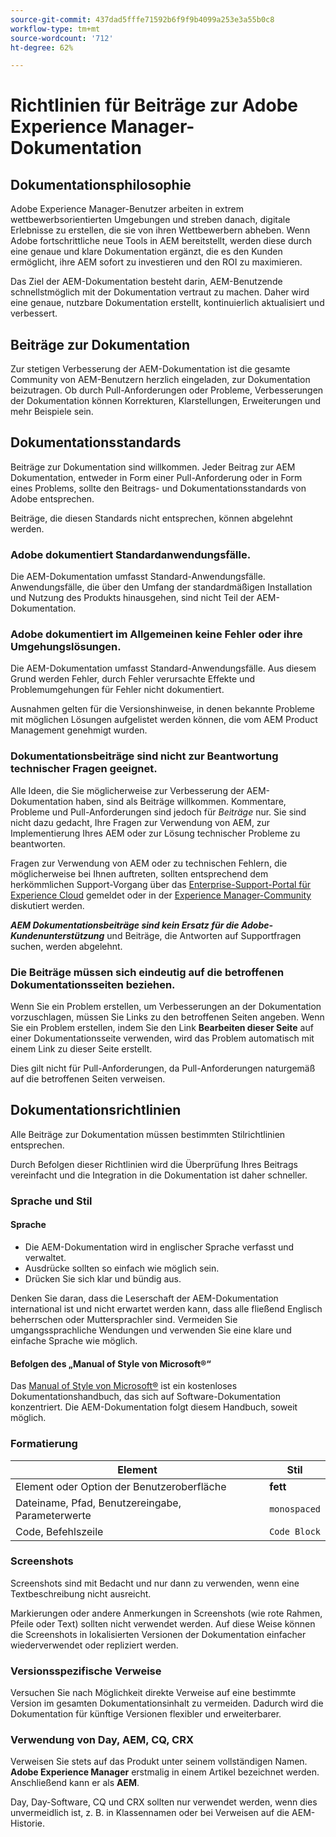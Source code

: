 ```yaml
---
source-git-commit: 437dad5fffe71592b6f9f9b4099a253e3a55b0c8
workflow-type: tm+mt
source-wordcount: '712'
ht-degree: 62%

---
```

# Richtlinien für Beiträge zur Adobe Experience Manager-Dokumentation

## Dokumentationsphilosophie

Adobe Experience Manager-Benutzer arbeiten in extrem wettbewerbsorientierten Umgebungen und streben danach, digitale Erlebnisse zu erstellen, die sie von ihren Wettbewerbern abheben. Wenn Adobe fortschrittliche neue Tools in AEM bereitstellt, werden diese durch eine genaue und klare Dokumentation ergänzt, die es den Kunden ermöglicht, ihre AEM sofort zu investieren und den ROI zu maximieren.

Das Ziel der AEM-Dokumentation besteht darin, AEM-Benutzende schnellstmöglich mit der Dokumentation vertraut zu machen. Daher wird eine genaue, nutzbare Dokumentation erstellt, kontinuierlich aktualisiert und verbessert.

## Beiträge zur Dokumentation

Zur stetigen Verbesserung der AEM-Dokumentation ist die gesamte Community von AEM-Benutzern herzlich eingeladen, zur Dokumentation beizutragen. Ob durch Pull-Anforderungen oder Probleme, Verbesserungen der Dokumentation können Korrekturen, Klarstellungen, Erweiterungen und mehr Beispiele sein.

## Dokumentationsstandards

Beiträge zur Dokumentation sind willkommen. Jeder Beitrag zur AEM Dokumentation, entweder in Form einer Pull-Anforderung oder in Form eines Problems, sollte den Beitrags- und Dokumentationsstandards von Adobe entsprechen.

Beiträge, die diesen Standards nicht entsprechen, können abgelehnt werden.

### Adobe dokumentiert Standardanwendungsfälle.

Die AEM-Dokumentation umfasst Standard-Anwendungsfälle. Anwendungsfälle, die über den Umfang der standardmäßigen Installation und Nutzung des Produkts hinausgehen, sind nicht Teil der AEM-Dokumentation.

### Adobe dokumentiert im Allgemeinen keine Fehler oder ihre Umgehungslösungen.

Die AEM-Dokumentation umfasst Standard-Anwendungsfälle. Aus diesem Grund werden Fehler, durch Fehler verursachte Effekte und Problemumgehungen für Fehler nicht dokumentiert.

Ausnahmen gelten für die Versionshinweise, in denen bekannte Probleme mit möglichen Lösungen aufgelistet werden können, die vom AEM Product Management genehmigt wurden.

### Dokumentationsbeiträge sind nicht zur Beantwortung technischer Fragen geeignet.

Alle Ideen, die Sie möglicherweise zur Verbesserung der AEM-Dokumentation haben, sind als Beiträge willkommen. Kommentare, Probleme und Pull-Anforderungen sind jedoch für *Beiträge* nur. Sie sind nicht dazu gedacht, Ihre Fragen zur Verwendung von AEM, zur Implementierung Ihres AEM oder zur Lösung technischer Probleme zu beantworten.

Fragen zur Verwendung von AEM oder zu technischen Fehlern, die möglicherweise bei Ihnen auftreten, sollten entsprechend dem herkömmlichen Support-Vorgang über das [Enterprise-Support-Portal für Experience Cloud](https://experienceleague.adobe.com/?support-solution=General?lang=de#support) gemeldet oder in der [Experience Manager-Community](https://experienceleaguecommunities.adobe.com/t5/adobe-experience-manager/ct-p/adobe-experience-manager-community?lang=de) diskutiert werden.

***AEM Dokumentationsbeiträge sind kein Ersatz für die Adobe-Kundenunterstützung*** und Beiträge, die Antworten auf Supportfragen suchen, werden abgelehnt.

### Die Beiträge müssen sich eindeutig auf die betroffenen Dokumentationsseiten beziehen.

Wenn Sie ein Problem erstellen, um Verbesserungen an der Dokumentation vorzuschlagen, müssen Sie Links zu den betroffenen Seiten angeben. Wenn Sie ein Problem erstellen, indem Sie den Link **Bearbeiten dieser Seite** auf einer Dokumentationsseite verwenden, wird das Problem automatisch mit einem Link zu dieser Seite erstellt.

Dies gilt nicht für Pull-Anforderungen, da Pull-Anforderungen naturgemäß auf die betroffenen Seiten verweisen.

## Dokumentationsrichtlinien

Alle Beiträge zur Dokumentation müssen bestimmten Stilrichtlinien entsprechen.

Durch Befolgen dieser Richtlinien wird die Überprüfung Ihres Beitrags vereinfacht und die Integration in die Dokumentation ist daher schneller.

### Sprache und Stil

#### Sprache

* Die AEM-Dokumentation wird in englischer Sprache verfasst und verwaltet.
* Ausdrücke sollten so einfach wie möglich sein.
* Drücken Sie sich klar und bündig aus.

Denken Sie daran, dass die Leserschaft der AEM-Dokumentation international ist und nicht erwartet werden kann, dass alle fließend Englisch beherrschen oder Muttersprachler sind. Vermeiden Sie umgangssprachliche Wendungen und verwenden Sie eine klare und einfache Sprache wie möglich.

#### Befolgen des „Manual of Style von Microsoft®“

Das [Manual of Style von Microsoft®](https://learn.microsoft.com/de-de/style-guide/welcome/) ist ein kostenloses Dokumentationshandbuch, das sich auf Software-Dokumentation konzentriert. Die AEM-Dokumentation folgt diesem Handbuch, soweit möglich.

### Formatierung

| Element | Stil |
|---|---|
| Element oder Option der Benutzeroberfläche | **fett** |
| Dateiname, Pfad, Benutzereingabe, Parameterwerte | `monospaced` |
| Code, Befehlszeile | ```Code Block``` |

### Screenshots

Screenshots sind mit Bedacht und nur dann zu verwenden, wenn eine Textbeschreibung nicht ausreicht.

Markierungen oder andere Anmerkungen in Screenshots (wie rote Rahmen, Pfeile oder Text) sollten nicht verwendet werden. Auf diese Weise können die Screenshots in lokalisierten Versionen der Dokumentation einfacher wiederverwendet oder repliziert werden.

### Versionsspezifische Verweise

Versuchen Sie nach Möglichkeit direkte Verweise auf eine bestimmte Version im gesamten Dokumentationsinhalt zu vermeiden. Dadurch wird die Dokumentation für künftige Versionen flexibler und erweiterbarer.

### Verwendung von Day, AEM, CQ, CRX

Verweisen Sie stets auf das Produkt unter seinem vollständigen Namen. **Adobe Experience Manager** erstmalig in einem Artikel bezeichnet werden. Anschließend kann er als **AEM**.

Day, Day-Software, CQ und CRX sollten nur verwendet werden, wenn dies unvermeidlich ist, z. B. in Klassennamen oder bei Verweisen auf die AEM-Historie.